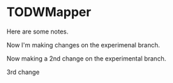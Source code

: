 # TODWMapper
Here are some notes.

Now I'm making changes on the experimenal branch.

Now making a 2nd change on the experimental branch.

3rd change

